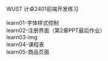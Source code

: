 WUST 计卓2401前端开发练习<br>
<br>
learn01-字体样式控制<br>
learn02-注册界面（第2章PPT最后作业）<br>
learn03-img<br>
learn04-课程表<br>
learn05-商品页面<br>
